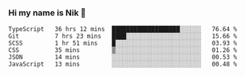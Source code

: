 ### Hi my name is Nik 👋

<!--
**NikDoe/NikDoe** is a ✨ _special_ ✨ repository because its `README.md` (this file) appears on your GitHub profile.

Here are some ideas to get you started:

- 🔭 I’m currently working on ...
- 🌱 I’m currently learning ...
- 👯 I’m looking to collaborate on ...
- 🤔 I’m looking for help with ...
- 💬 Ask me about ...
- 📫 How to reach me: ...
- 😄 Pronouns: ...
- ⚡ Fun fact: ...
-->

<!--START_SECTION:waka-->

```text
TypeScript   36 hrs 12 mins  ███████████████████░░░░░░   76.64 %
Git          7 hrs 23 mins   ████░░░░░░░░░░░░░░░░░░░░░   15.66 %
SCSS         1 hr 51 mins    █░░░░░░░░░░░░░░░░░░░░░░░░   03.93 %
CSS          35 mins         ▒░░░░░░░░░░░░░░░░░░░░░░░░   01.26 %
JSON         14 mins         ░░░░░░░░░░░░░░░░░░░░░░░░░   00.53 %
JavaScript   13 mins         ░░░░░░░░░░░░░░░░░░░░░░░░░   00.48 %
```

<!--END_SECTION:waka-->
